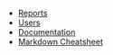 - [Reports](/docs/reports)
- [Users](/docs/users)
- [Documentation](/docs/documentation)
- [Markdown Cheatsheet](/docs/markdown-cheatsheet)